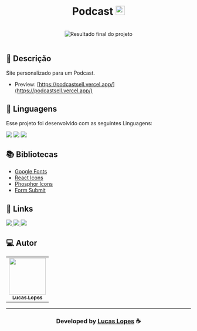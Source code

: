 <!-- 
$$$$$$$\                                $$\                                     $$\       $$\
$$  __$$\                               $$ |                                    $$ |      $$ |
$$ |  $$ | $$$$$$\ $$\    $$\  $$$$$$\  $$ | $$$$$$\   $$$$$$\   $$$$$$\   $$$$$$$ |      $$$$$$$\  $$\   $$\
$$ |  $$ |$$  __$$\\$$\  $$  |$$  __$$\ $$ |$$  __$$\ $$  __$$\ $$  __$$\ $$  __$$ |      $$  __$$\ $$ |  $$ |
$$ |  $$ |$$$$$$$$ |\$$\$$  / $$$$$$$$ |$$ |$$ /  $$ |$$ /  $$ |$$$$$$$$ |$$ /  $$ |      $$ |  $$ |$$ |  $$ |
$$ |  $$ |$$   ____| \$$$  /  $$   ____|$$ |$$ |  $$ |$$ |  $$ |$$   ____|$$ |  $$ |      $$ |  $$ |$$ |  $$ |
$$$$$$$  |\$$$$$$$\   \$  /   \$$$$$$$\ $$ |\$$$$$$  |$$$$$$$  |\$$$$$$$\ \$$$$$$$ |      $$$$$$$  |\$$$$$$$ |
\_______/  \_______|   \_/     \_______|\__| \______/ $$  ____/  \_______| \_______|      \_______/  \____$$ |
                                                      $$ |                                          $$\   $$ |
                                                      $$ |                                          \$$$$$$  |
                                                      \__|                                           \______/
$$\                                                   $$\                                                          $$\                  $$$$$$\  $$\ $$\
$$ |                                                  $$ |                                                         $$ |                $$  __$$\ \__|$$ |
$$ |     $$\   $$\  $$$$$$$\ $$$$$$\   $$$$$$$\       $$ |      $$$$$$\   $$$$$$\   $$$$$$\   $$$$$$$\        $$$$$$$ | $$$$$$\        $$ /  \__|$$\ $$ |$$\    $$\ $$$$$$\
$$ |     $$ |  $$ |$$  _____|\____$$\ $$  _____|      $$ |     $$  __$$\ $$  __$$\ $$  __$$\ $$  _____|      $$  __$$ | \____$$\       \$$$$$$\  $$ |$$ |\$$\  $$  |\____$$\
$$ |     $$ |  $$ |$$ /      $$$$$$$ |\$$$$$$\        $$ |     $$ /  $$ |$$ /  $$ |$$$$$$$$ |\$$$$$$\        $$ /  $$ | $$$$$$$ |       \____$$\ $$ |$$ | \$$\$$  / $$$$$$$ |
$$ |     $$ |  $$ |$$ |     $$  __$$ | \____$$\       $$ |     $$ |  $$ |$$ |  $$ |$$   ____| \____$$\       $$ |  $$ |$$  __$$ |      $$\   $$ |$$ |$$ |  \$$$  / $$  __$$ |
$$$$$$$$\\$$$$$$  |\$$$$$$$\\$$$$$$$ |$$$$$$$  |      $$$$$$$$\\$$$$$$  |$$$$$$$  |\$$$$$$$\ $$$$$$$  |      \$$$$$$$ |\$$$$$$$ |      \$$$$$$  |$$ |$$ |   \$  /  \$$$$$$$ |
\________|\______/  \_______|\_______|\_______/       \________|\______/ $$  ____/  \_______|\_______/        \_______| \_______|       \______/ \__|\__|    \_/    \_______|
                                                                         $$ |
                                                                         $$ |
                                                                         \__|
-->
<h1 align="center">
  Podcast <img width="25px" src="https://cdn.discordapp.com/attachments/1049167666876776458/1049167722082226186/icon.png"/>
</h1>

<br>

<div align="center">
  <img src="https://cdn.discordapp.com/attachments/1104528686214029374/1123427449888309330/image.png" alt="Resultado final do projeto">
</div>

<br>

## 📝 Descrição 

Site personalizado para um Podcast.

- Preview: [https://podcastsell.vercel.app/](https://podcastsell.vercel.app/)

## 🚀 Linguagens

Esse projeto foi desenvolvido com as seguintes Linguagens:

  <a href="https://github.com/eoLucasS" target="_blank"><img src="https://img.shields.io/badge/JavaScript-323330?style=for-the-badge&logo=javascript&logoColor=F7DF1E" target="_blank"></a>
  <a href="https://github.com/eoLucasS" target="_blank"><img src="https://img.shields.io/badge/HTML-239120?style=for-the-badge&logo=html5&logoColor=white" target="_blank"></a>
  <a href="https://github.com/eoLucasS" target="_blank"><img src="https://img.shields.io/badge/CSS-239120?&style=for-the-badge&logo=css3&logoColor=white" target="_blank"></a>

## 📚 Bibliotecas

- [Google Fonts](https://fonts.google.com/)
- [React Icons](https://react-icons.github.io/react-icons/)
- [Phosphor Icons](https://phosphoricons.com/)
- [Form Submit](https://formsubmit.co/)


## 🔗 Links

<p align="left">

 <a href="https://www.linkedin.com/in/lucaslopesdasilva/" alt="Linkedin">
  <img src="https://img.shields.io/badge/-Linkedin-000?style=for-the-badge&logo=Linkedin&logoColor=0A66C2&link=https://www.linkedin.com/in/evander-inacio"/> 
 </a>
  
 <a href="https://twitter.com/eoLucasS114" alt="Twitter">
  <img src="https://img.shields.io/badge/-Twitter-000?style=for-the-badge&logo=Twitter&logoColor=1DA1F2&link=https://twitter.com/Evander_Inacio"/> 
 </a>

 <a href="https://portfolio-lucaslopes.vercel.app" alt="Portfolio">
  <img src="https://img.shields.io/badge/my_portfolio-000?style=for-the-badge&logo=ko-fi&logoColor=FFF&link=https://i.pinimg.com/originals/c3/a2/5d/c3a25dd8c9c80a6b0373bd56b1c77f6a.jpg"/>
 </a>

 </p>
 
## 💻 Autor<br>
<table>
  <tr>
    <td align="center">
      <a href="https://github.com/eoLucasS">
        <img src="https://cdn.discordapp.com/attachments/1049167666876776458/1049179325410312292/tdi.png" width="100px;" /><br>
        <sub>
          <b>Lucas Lopes</b>
        </sub>
      </a>
    </td>
  </tr>
</table>

-----

  <h3 align="center"> Developed by <a href="https://www.linkedin.com/in/lucaslopesdasilva/">Lucas Lopes</a> ☕</h3>

